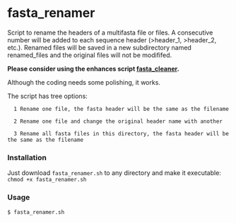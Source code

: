 # fasta_renamer
Script to rename the headers of a multifasta file or files. A consecutive number will be added to each sequence header (>header_1, >header_2, etc.). Renamed files will be saved in a new subdirectory named renamed_files and the original files will not be modififed.

**Please consider using the enhances script [fasta_cleaner](https://github.com/GenomicaMicrob/fasta_cleaner).**


Although the coding needs some polishing, it works.

The script has tree options:
```
  1 Rename one file, the fasta header will be the same as the filename
  
  2 Rename one file and change the original header name with another
  
  3 Rename all fasta files in this directory, the fasta header will be the same as the filename
```
### Installation ###

Just download `fasta_renamer.sh` to any directory and make it executable: `chmod +x fasta_renamer.sh`

### Usage ###

`$ fasta_renamer.sh`
